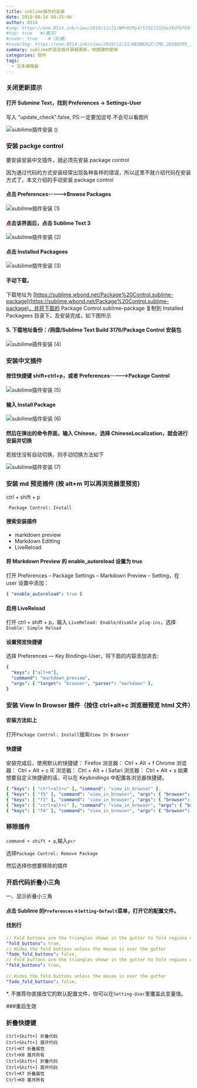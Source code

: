 ```yaml
---
title: sublime插件的安装
date: 2019-08-16 08:25:06
author: 0514
#img: https://one.0514.ink/view/2019/12/21/NMr02MyX/57d172326e39dfbf60fcdb795a08e758.jpg
#top: true   #(置顶)
#cover: true    #（轮播）
#coverImg: https://one.0514.ink/view/2019/12/21/WEQNERiF/IMG_20180705_173106.jpg
summary: sublime的语言插件屏蔽更新，快捷键的使用
categories: 软件
tags:
  - 文本编辑器
---
```


### 关闭更新提示

#### 打开 Submine Text，找到 Preferences -> Settings-User

写入 "update_check":false,
PS:一定要加逗号.不会可以看图片

![subilime插件安装 ()](https://i.loli.net/2019/08/16/LbVCe2gNSc8hMTJ.png)

### 安装 packge control

要安装安装中文插件，就必须先安装 package control

因为通过代码的方式安装经常出现各种各样的错误，所以这里不就介绍代码在安装方式了，本文介绍的手动安装 package control

#### 点击 Preferences----->Browse Packages

![subilime插件安装 (1)](https://i.loli.net/2019/08/16/3ePYc9sqfmBj6kI.png)

#### 点击该界面后，点击 Sublime Text 3

![subilime插件安装 (2)](https://i.loli.net/2019/08/16/iFpXuIPJV6YBagQ.png)

#### 点击 Installed Packagees

![subilime插件安装 (3)](https://i.loli.net/2019/08/16/zJ5dg8ejY7nUqkZ.png)

#### 手动下载，

下载地址为 [https://sublime.wbond.net/Package%20Control.sublime-package](https://sublime.wbond.net/Package%20Control.sublime-package)，并将下载的 Package Control.sublime-package 复制到 Installed Packagees 目录下，及安装完成，如下图所示

#### 5. 下载地址备份：/网盘/Sublime Text Build 3176/Package Control 安装包

![subilime插件安装 (4)](https://i.loli.net/2019/08/16/9zB5whYrSTsqkXE.png)

### 安装中文插件

#### 按住快捷键 shift+ctrl+p，或者 Preferences----->Package Control

![subilime插件安装 (5)](https://i.loli.net/2019/08/16/sP4rOckzUFJpe5G.png)

#### 输入 Install Package

![subilime插件安装 (6)](https://i.loli.net/2019/08/16/qO3pWQatmSNo4BG.png)

#### 然后在弹出的命令界面，输入 Chinese，选择 ChineseLocalization，就会进行安装并切换

若按住没有自动切换，则手动切换方法如下

![subilime插件安装 (7)](https://i.loli.net/2019/08/16/eg9l3WHUEojQznV.png)

### 安装 md 预览插件 (按 alt+m 可以再浏览器里预览)

ctrl + shift + p

```
 Package Control: Install
```

#### 搜索安装插件

- markdown preview
- Markdown Editting
- LiveReload

#### 将 Markdown Preview 的 enable_autoreload 设置为 true

打开 Preferences – Package Settings – Markdown Preview – Setting，在 user 设置中添加：

``` yaml
{ "enable_autoreload": true }
```

#### 启用 LiveReload

打开 ctrl + shift + p，输入 `LiveReload: Enable/disable plug-ins`，选择 `Enable: Simple Reload`

#### 设置预览快捷键

选择 Preferences — Key Bindings-User，将下面的内容添加进去:

``` yaml
{
  "keys": ["alt+m"],
  "command": "markdown_preview",
  "args": { "target": "browser", "parser": "markdown" },
}
```

### 安装 View In Browser 插件（按住 ctrl+alt+c 浏览器预览 html 文件）

#### 安装方法如上

打开`Package Control: Install`搜索`View In Browser`

#### 快捷键

安装完成后，使用默认的快捷键：
Firefox 浏览器： Ctrl + Alt + f
Chrome 浏览器： Ctrl + Alt + c
IE 浏览器： Ctrl + Alt + i
Safari 浏览器： Ctrl + Alt + s
如果想要自定义快捷键的话，可以在 Keybindings 中配置各浏览器快捷键。

``` yaml
{ "keys": [ "ctrl+alt+v" ], "command": "view_in_browser" },
{ "keys": [ "f5" ], "command": "view_in_browser", "args": { "browser": "firefox" } },
{ "keys": [ "f3" ], "command": "view_in_browser", "args": { "browser": "chrome" } },
{ "keys": [ "ctrl+alt+i" ], "command": "view_in_browser", "args": { "browser": "iexplore" } },
{ "keys": [ "f4" ], "command": "view_in_browser", "args": { "browser": "safari" } }
```

### 移除插件

`command + shift + p`,输入`pcr`

选择`Package Control: Remove Package`

然后选择你想要移除的插件

### 开启代码折叠小三角

一、显示折叠小三角

#### 点击 Sublime 的`Preferences`->`Setting-Default`菜单，打开它的配置文件。

#### 找到行

``` yaml
// Fold buttons are the triangles shown in the gutter to fold regions of text
"fold_buttons": true,
// Hides the fold buttons unless the mouse is over the gutter
"fade_fold_buttons": false,
// Fold buttons are the triangles shown in the gutter to fold regions of text
"fold_buttons": true,
 
// Hides the fold buttons unless the mouse is over the gutter
"fade_fold_buttons": false,

```

\*. 不推荐你直接改它的默认配置文件，你可以在`Setting-User`里覆盖此变量值。

###重启生效

### 折叠快捷键

```
Ctrl+Shift+[ 折叠代码
Ctrl+Shift+] 展开代码
Ctrl+KT 折叠属性
Ctrl+K0 展开所有
Ctrl+Shift+[ 折叠代码
Ctrl+Shift+] 展开代码
Ctrl+KT 折叠属性
Ctrl+K0 展开所有

```
